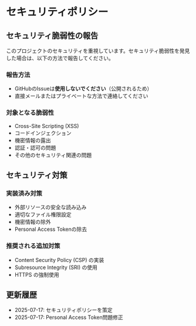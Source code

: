 # セキュリティポリシー

## セキュリティ脆弱性の報告

このプロジェクトのセキュリティを重視しています。セキュリティ脆弱性を発見した場合は、以下の方法で報告してください。

### 報告方法
- GitHubのIssueは**使用しないでください**（公開されるため）
- 直接メールまたはプライベートな方法で連絡してください

### 対象となる脆弱性
- Cross-Site Scripting (XSS)
- コードインジェクション
- 機密情報の露出
- 認証・認可の問題
- その他のセキュリティ関連の問題

## セキュリティ対策

### 実装済み対策
- 外部リソースの安全な読み込み
- 適切なファイル権限設定
- 機密情報の除外
- Personal Access Tokenの除去

### 推奨される追加対策
- Content Security Policy (CSP) の実装
- Subresource Integrity (SRI) の使用
- HTTPS の強制使用

## 更新履歴
- 2025-07-17: セキュリティポリシーを策定
- 2025-07-17: Personal Access Token問題修正